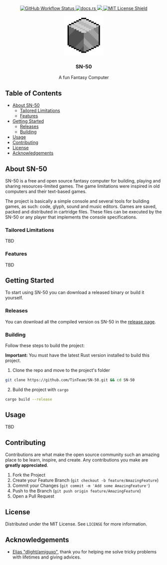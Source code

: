 <p align="center">
  <p align="center">
    <a href="https://github.com/TinTeam/SN-50/actions?query=workflow%3A%22Continuous+Integration%22">
      <img src="https://img.shields.io/github/workflow/status/TinTeam/SN-50/Continuous Integration" alt="GitHub Workflow Status">
    </a>
    <a href="https://crates.io/crates/sn-50">
      <img src="https://docs.rs/sn-50/badge.svg" alt="docs.rs">
    </a>
    <a href="https://crates.io/crates/sn-50">
      <img src="https://img.shields.io/crates/d/sn-50 alt="Crates.io"">
    </a>
    <a href="https://github.com/TinTeam/SN-50/blob/master/LICENSE.txt">
      <img src="https://img.shields.io/github/license/TinTeam/SN-50.svg" alt="MIT License Shield">
    </a>
  </p>

  <p align="center">
    <a href="https://github.com/TinTeam/SN-50">
      <img src="images/logo-128x128.png" alt="Logo" width="128px" height="128px">
    </a>
  </p>

  <h3 align="center">SN-50</h3>

  <p align="center">
    A fun Fantasy Computer
  </p>
</p>

## Table of Contents <!-- omit in toc -->

- [About SN-50](#about-sn-50)
  - [Tailored Limitations](#tailored-limitations)
  - [Features](#features)
- [Getting Started](#getting-started)
  - [Releases](#releases)
  - [Building](#building)
- [Usage](#usage)
- [Contributing](#contributing)
- [License](#license)
- [Acknowledgements](#acknowledgements)

## About SN-50

SN-50 is a free and open source fantasy computer for building, playing and sharing resources-limited games. The game limitations were inspired in old computers and their text-based games.

The project is basically a simple console and several tools for building games, as such: code, glyph, sound and music editors. Games are saved, packed and distributed in cartridge files. These files can be executed by the SN-50 or any player that implements the console specifications.

### Tailored Limitations

TBD

### Features

TBD

## Getting Started

To start using SN-50 you can download a released binary or build it yourself.

### Releases

You can download all the compiled version os SN-50 in the [release page][releases].

### Building

Follow these steps to build the project:

**Important:** You must have the latest Rust version installed to build this project.

1. Clone the repo and move to the project's folder
```sh
git clone https://github.com/TinTeam/SN-50.git && cd SN-50
```
2. Build the project with `cargo`
```sh
cargo build --release
```

## Usage

TBD

## Contributing

Contributions are what make the open source community such an amazing place to be learn, inspire, and create. Any contributions you make are **greatly appreciated**.

1. Fork the Project
2. Create your Feature Branch (`git checkout -b feature/AmazingFeature`)
3. Commit your Changes (`git commit -m 'Add some AmazingFeature'`)
4. Push to the Branch (`git push origin feature/AmazingFeature`)
5. Open a Pull Request

## License

Distributed under the MIT License. See `LICENSE` for more information.

## Acknowledgements

* [Elias "dlight/amiguxo"](https://github.com/dlight/), thank you for helping me solve tricky problems with lifetimes and giving advices.

[releases]: https://github.com/TinTeam/SN-50/releases
